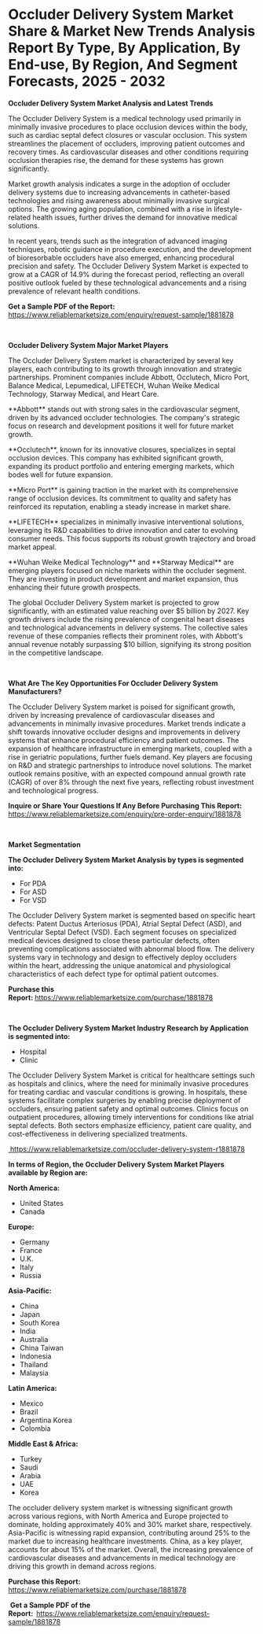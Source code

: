 <p><h1>Occluder Delivery System Market Share & Market New Trends Analysis Report By Type, By Application, By End-use, By Region, And Segment Forecasts, 2025 - 2032</h1></p><p><strong>Occluder Delivery System Market Analysis and Latest Trends</strong></p>
<p><p>The Occluder Delivery System is a medical technology used primarily in minimally invasive procedures to place occlusion devices within the body, such as cardiac septal defect closures or vascular occlusion. This system streamlines the placement of occluders, improving patient outcomes and recovery times. As cardiovascular diseases and other conditions requiring occlusion therapies rise, the demand for these systems has grown significantly.</p><p>Market growth analysis indicates a surge in the adoption of occluder delivery systems due to increasing advancements in catheter-based technologies and rising awareness about minimally invasive surgical options. The growing aging population, combined with a rise in lifestyle-related health issues, further drives the demand for innovative medical solutions.</p><p>In recent years, trends such as the integration of advanced imaging techniques, robotic guidance in procedure execution, and the development of bioresorbable occluders have also emerged, enhancing procedural precision and safety. The Occluder Delivery System Market is expected to grow at a CAGR of 14.9% during the forecast period, reflecting an overall positive outlook fueled by these technological advancements and a rising prevalence of relevant health conditions.</p></p>
<p><strong>Get a Sample PDF of the Report:&nbsp;</strong> <a href="https://www.reliablemarketsize.com/enquiry/request-sample/1881878?utm_campaign=3183&utm_medium=2&utm_source=Github&utm_content=ia&utm_term=14042025&utm_id=occluder-delivery-system">https://www.reliablemarketsize.com/enquiry/request-sample/1881878</a></p>
<p>&nbsp;</p>
<p><strong>Occluder Delivery System Major Market Players</strong></p>
<p><p>The Occluder Delivery System market is characterized by several key players, each contributing to its growth through innovation and strategic partnerships. Prominent companies include Abbott, Occlutech, Micro Port, Balance Medical, Lepumedical, LIFETECH, Wuhan Weike Medical Technology, Starway Medical, and Heart Care.</p><p>**Abbott** stands out with strong sales in the cardiovascular segment, driven by its advanced occluder technologies. The company's strategic focus on research and development positions it well for future market growth.</p><p>**Occlutech**, known for its innovative closures, specializes in septal occlusion devices. This company has exhibited significant growth, expanding its product portfolio and entering emerging markets, which bodes well for future expansion.</p><p>**Micro Port** is gaining traction in the market with its comprehensive range of occlusion devices. Its commitment to quality and safety has reinforced its reputation, enabling a steady increase in market share.</p><p>**LIFETECH** specializes in minimally invasive interventional solutions, leveraging its R&D capabilities to drive innovation and cater to evolving consumer needs. This focus supports its robust growth trajectory and broad market appeal.</p><p>**Wuhan Weike Medical Technology** and **Starway Medical** are emerging players focused on niche markets within the occluder segment. They are investing in product development and market expansion, thus enhancing their future growth prospects.</p><p>The global Occluder Delivery System market is projected to grow significantly, with an estimated value reaching over $5 billion by 2027. Key growth drivers include the rising prevalence of congenital heart diseases and technological advancements in delivery systems. The collective sales revenue of these companies reflects their prominent roles, with Abbott's annual revenue notably surpassing $10 billion, signifying its strong position in the competitive landscape.</p></p>
<p>&nbsp;</p>
<p><strong>What Are The Key Opportunities For Occluder Delivery System Manufacturers?</strong></p>
<p><p>The Occluder Delivery System market is poised for significant growth, driven by increasing prevalence of cardiovascular diseases and advancements in minimally invasive procedures. Market trends indicate a shift towards innovative occluder designs and improvements in delivery systems that enhance procedural efficiency and patient outcomes. The expansion of healthcare infrastructure in emerging markets, coupled with a rise in geriatric populations, further fuels demand. Key players are focusing on R&D and strategic partnerships to introduce novel solutions. The market outlook remains positive, with an expected compound annual growth rate (CAGR) of over 8% through the next five years, reflecting robust investment and technological progress.</p></p>
<p><strong>Inquire or Share Your Questions If Any Before Purchasing This Report:</strong> <a href="https://www.reliablemarketsize.com/enquiry/pre-order-enquiry/1881878?utm_campaign=3183&utm_medium=2&utm_source=Github&utm_content=ia&utm_term=14042025&utm_id=occluder-delivery-system">https://www.reliablemarketsize.com/enquiry/pre-order-enquiry/1881878</a></p>
<p>&nbsp;</p>
<p><strong>Market Segmentation</strong></p>
<p><strong>The Occluder Delivery System Market Analysis by types is segmented into:</strong></p>
<p><ul><li>For PDA</li><li>For ASD</li><li>For VSD</li></ul></p>
<p><p>The Occluder Delivery System market is segmented based on specific heart defects: Patent Ductus Arteriosus (PDA), Atrial Septal Defect (ASD), and Ventricular Septal Defect (VSD). Each segment focuses on specialized medical devices designed to close these particular defects, often preventing complications associated with abnormal blood flow. The delivery systems vary in technology and design to effectively deploy occluders within the heart, addressing the unique anatomical and physiological characteristics of each defect type for optimal patient outcomes.</p></p>
<p><strong>Purchase this Report:&nbsp;</strong><a href="https://www.reliablemarketsize.com/purchase/1881878?utm_campaign=3183&utm_medium=2&utm_source=Github&utm_content=ia&utm_term=14042025&utm_id=occluder-delivery-system">https://www.reliablemarketsize.com/purchase/1881878</a></p>
<p>&nbsp;</p>
<p><strong>The Occluder Delivery System Market Industry Research by Application is segmented into:</strong></p>
<p><ul><li>Hospital</li><li>Clinic</li></ul></p>
<p><p>The Occluder Delivery System Market is critical for healthcare settings such as hospitals and clinics, where the need for minimally invasive procedures for treating cardiac and vascular conditions is growing. In hospitals, these systems facilitate complex surgeries by enabling precise deployment of occluders, ensuring patient safety and optimal outcomes. Clinics focus on outpatient procedures, allowing timely interventions for conditions like atrial septal defects. Both sectors emphasize efficiency, patient care quality, and cost-effectiveness in delivering specialized treatments.</p></p>
<p><a href="https://www.reliablemarketsize.com/occluder-delivery-system-r1881878?utm_campaign=3183&utm_medium=2&utm_source=Github&utm_content=ia&utm_term=14042025&utm_id=occluder-delivery-system">&nbsp;https://www.reliablemarketsize.com/occluder-delivery-system-r1881878</a></p>
<p><strong>In terms of Region, the Occluder Delivery System Market Players available by Region are:</strong></p>
<p>
    <p> <strong> North America: </strong>
        <ul>
            <li>United States</li>
            <li>Canada</li>
        </ul>
        </p> 
    <p> <strong> Europe: </strong>
        <ul>
            <li>Germany</li>
            <li>France</li>
            <li>U.K.</li>
            <li>Italy</li>
            <li>Russia</li>
        </ul>
        </p> 
    <p> <strong> Asia-Pacific: </strong>
        <ul>
            <li>China</li>
            <li>Japan</li>
            <li>South Korea</li>
            <li>India</li>
            <li>Australia</li>
            <li>China Taiwan</li>
            <li>Indonesia</li>
            <li>Thailand</li>
            <li>Malaysia</li>
        </ul>
        </p> 
    <p> <strong> Latin America: </strong>
        <ul>
            <li>Mexico</li>
            <li>Brazil</li>
            <li>Argentina Korea</li>
            <li>Colombia</li>
        </ul>
        </p> 
    <p> <strong> Middle East & Africa: </strong>
        <ul>
            <li>Turkey</li>
            <li>Saudi</li>
            <li>Arabia</li>
            <li>UAE</li>
            <li>Korea</li>
        </ul>
    </p>
    </p>
<p><p>The occluder delivery system market is witnessing significant growth across various regions, with North America and Europe projected to dominate, holding approximately 40% and 30% market share, respectively. Asia-Pacific is witnessing rapid expansion, contributing around 25% to the market due to increasing healthcare investments. China, as a key player, accounts for about 15% of the market. Overall, the increasing prevalence of cardiovascular diseases and advancements in medical technology are driving this growth in demand across regions.</p></p>
<p><strong>Purchase this Report: </strong><a href="https://www.reliablemarketsize.com/purchase/1881878?utm_campaign=3183&utm_medium=2&utm_source=Github&utm_content=ia&utm_term=14042025&utm_id=occluder-delivery-system">https://www.reliablemarketsize.com/purchase/1881878</a></p>
<p>&nbsp;<strong>Get a Sample PDF of the Report:&nbsp;&nbsp;</strong><a href="https://www.reliablemarketsize.com/enquiry/request-sample/1881878?utm_campaign=3183&utm_medium=2&utm_source=Github&utm_content=ia&utm_term=14042025&utm_id=occluder-delivery-system">https://www.reliablemarketsize.com/enquiry/request-sample/1881878</a></p>
<p><strong></strong></p>
<p><p></p><p></p><p></p></p>